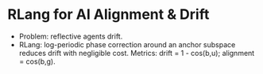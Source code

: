 # RLang for AI Alignment & Drift
- Problem: reflective agents drift.
- RLang: log-periodic phase correction around an anchor subspace reduces drift with negligible cost.
Metrics: drift = 1 - cos(b,u); alignment = cos(b,g).
